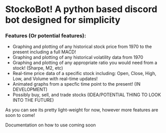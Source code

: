# StockoBot! A python based discord bot designed for simplicity
### Features (Or potential features):
- Graphing and plotting of any historical stock price from 1970 to the present including a full MACD!
- Graphing and plotting of any historical volatility data from 1970
- Graphing and plotting of any appropriate ratio you would need from a stock! (Sharpe, M2, etc)
- Real-time price data of a specific stock including: Open, Close, High, Low, and Volume with real-time updates!
- Animated graphs from a specfic time point to the present! (IN DEVELOPMENT)
- Possibly buy, sell, and trade stocks (IDEA/POTENTIAL THING TO LOOK INTO THE FUTURE)

As you can see its pretty light-weight for now, however more features are soon to come!

Documentation on how to use coming soon